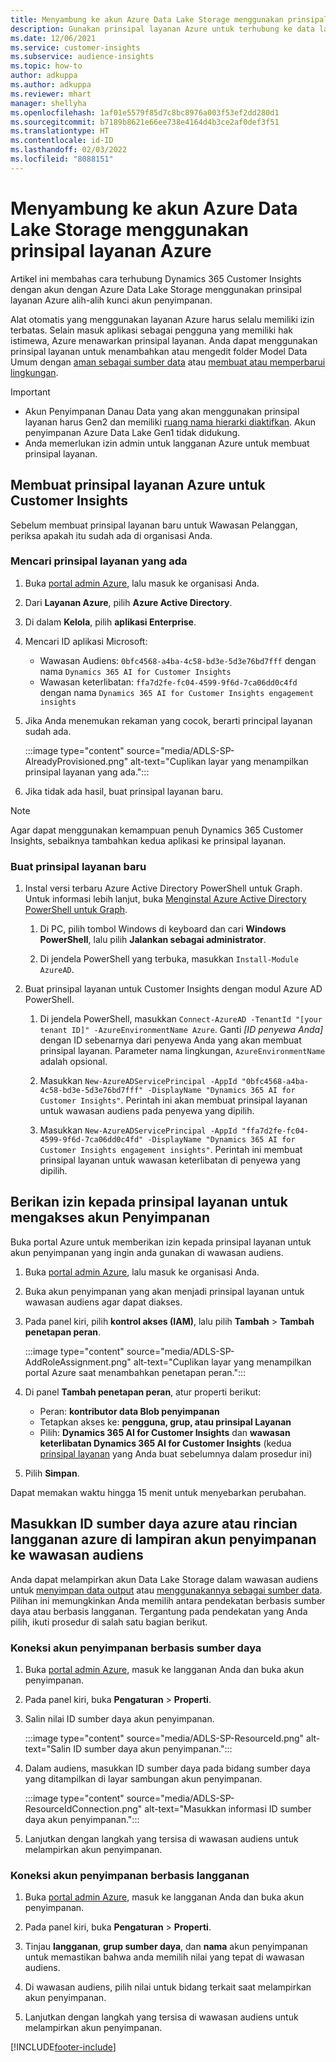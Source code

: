 ```yaml
---
title: Menyambung ke akun Azure Data Lake Storage menggunakan prinsipal layanan
description: Gunakan prinsipal layanan Azure untuk terhubung ke data lake Anda sendiri.
ms.date: 12/06/2021
ms.service: customer-insights
ms.subservice: audience-insights
ms.topic: how-to
author: adkuppa
ms.author: adkuppa
ms.reviewer: mhart
manager: shellyha
ms.openlocfilehash: 1af01e5579f85d7c8bc8976a003f53ef2dd280d1
ms.sourcegitcommit: b7189b8621e66ee738e4164d4b3ce2af0def3f51
ms.translationtype: HT
ms.contentlocale: id-ID
ms.lasthandoff: 02/03/2022
ms.locfileid: "8088151"
---
```

# <a name="connect-to-an-azure-data-lake-storage-account-by-using-an-azure-service-principal"></a>Menyambung ke akun Azure Data Lake Storage menggunakan prinsipal layanan Azure

Artikel ini membahas cara terhubung Dynamics 365 Customer Insights dengan akun dengan Azure Data Lake Storage menggunakan prinsipal layanan Azure alih-alih kunci akun penyimpanan. 

Alat otomatis yang menggunakan layanan Azure harus selalu memiliki izin terbatas. Selain masuk aplikasi sebagai pengguna yang memiliki hak istimewa, Azure menawarkan prinsipal layanan. Anda dapat menggunakan prinsipal layanan untuk menambahkan atau mengedit folder Model Data Umum dengan [aman sebagai sumber data](connect-common-data-model.md) atau [membuat atau memperbarui lingkungan](create-environment.md).

> [!IMPORTANT]
> - Akun Penyimpanan Danau Data yang akan menggunakan prinsipal layanan harus Gen2 dan memiliki [ruang nama hierarki diaktifkan](/azure/storage/blobs/data-lake-storage-namespace). Akun penyimpanan Azure Data Lake Gen1 tidak didukung.
> - Anda memerlukan izin admin untuk langganan Azure untuk membuat prinsipal layanan.

## <a name="create-an-azure-service-principal-for-customer-insights"></a>Membuat prinsipal layanan Azure untuk Customer Insights

Sebelum membuat prinsipal layanan baru untuk Wawasan Pelanggan, periksa apakah itu sudah ada di organisasi Anda.

### <a name="look-for-an-existing-service-principal"></a>Mencari prinsipal layanan yang ada

1. Buka [portal admin Azure](https://portal.azure.com), lalu masuk ke organisasi Anda.

2. Dari **Layanan Azure**, pilih **Azure Active Directory**.

3. Di dalam **Kelola**, pilih **aplikasi Enterprise**.

4. Mencari ID aplikasi Microsoft:
   - Wawasan Audiens: `0bfc4568-a4ba-4c58-bd3e-5d3e76bd7fff` dengan nama `Dynamics 365 AI for Customer Insights`
   - Wawasan keterlibatan: `ffa7d2fe-fc04-4599-9f6d-7ca06dd0c4fd` dengan nama `Dynamics 365 AI for Customer Insights engagement insights`

5. Jika Anda menemukan rekaman yang cocok, berarti principal layanan sudah ada. 
   
   :::image type="content" source="media/ADLS-SP-AlreadyProvisioned.png" alt-text="Cuplikan layar yang menampilkan prinsipal layanan yang ada.":::
   
6. Jika tidak ada hasil, buat prinsipal layanan baru.

>[!NOTE]
>Agar dapat menggunakan kemampuan penuh Dynamics 365 Customer Insights, sebaiknya tambahkan kedua aplikasi ke prinsipal layanan.

### <a name="create-a-new-service-principal"></a>Buat prinsipal layanan baru

1. Instal versi terbaru Azure Active Directory PowerShell untuk Graph. Untuk informasi lebih lanjut, buka [Menginstal Azure Active Directory PowerShell untuk Graph](/powershell/azure/active-directory/install-adv2).

   1. Di PC, pilih tombol Windows di keyboard dan cari **Windows PowerShell**, lalu pilih **Jalankan sebagai administrator**.
   
   1. Di jendela PowerShell yang terbuka, masukkan `Install-Module AzureAD`.

2. Buat prinsipal layanan untuk Customer Insights dengan modul Azure AD PowerShell.

   1. Di jendela PowerShell, masukkan `Connect-AzureAD -TenantId "[your tenant ID]" -AzureEnvironmentName Azure`. Ganti *[ID penyewa Anda]* dengan ID sebenarnya dari penyewa Anda yang akan membuat prinsipal layanan. Parameter nama lingkungan, `AzureEnvironmentName` adalah opsional.
  
   1. Masukkan `New-AzureADServicePrincipal -AppId "0bfc4568-a4ba-4c58-bd3e-5d3e76bd7fff" -DisplayName "Dynamics 365 AI for Customer Insights"`. Perintah ini akan membuat prinsipal layanan untuk wawasan audiens pada penyewa yang dipilih. 

   1. Masukkan `New-AzureADServicePrincipal -AppId "ffa7d2fe-fc04-4599-9f6d-7ca06dd0c4fd" -DisplayName "Dynamics 365 AI for Customer Insights engagement insights"`. Perintah ini membuat prinsipal layanan untuk wawasan keterlibatan di penyewa yang dipilih.

## <a name="grant-permissions-to-the-service-principal-to-access-the-storage-account"></a>Berikan izin kepada prinsipal layanan untuk mengakses akun Penyimpanan

Buka portal Azure untuk memberikan izin kepada prinsipal layanan untuk akun penyimpanan yang ingin anda gunakan di wawasan audiens.

1. Buka [portal admin Azure](https://portal.azure.com), lalu masuk ke organisasi Anda.

1. Buka akun penyimpanan yang akan menjadi prinsipal layanan untuk wawasan audiens agar dapat diakses.

1. Pada panel kiri, pilih **kontrol akses (IAM)**, lalu pilih **Tambah** > **Tambah penetapan peran**.

   :::image type="content" source="media/ADLS-SP-AddRoleAssignment.png" alt-text="Cuplikan layar yang menampilkan portal Azure saat menambahkan penetapan peran.":::

1. Di panel **Tambah penetapan peran**, atur properti berikut:
   - Peran: **kontributor data Blob penyimpanan**
   - Tetapkan akses ke: **pengguna, grup, atau prinsipal Layanan**
   - Pilih: **Dynamics 365 AI for Customer Insights** dan **wawasan keterlibatan Dynamics 365 AI for Customer Insights** (kedua [prinsipal layanan](#create-a-new-service-principal) yang Anda buat sebelumnya dalam prosedur ini)

1.  Pilih **Simpan**.

Dapat memakan waktu hingga 15 menit untuk menyebarkan perubahan.

## <a name="enter-the-azure-resource-id-or-the-azure-subscription-details-in-the-storage-account-attachment-to-audience-insights"></a>Masukkan ID sumber daya azure atau rincian langganan azure di lampiran akun penyimpanan ke wawasan audiens

Anda dapat melampirkan akun Data Lake Storage dalam wawasan audiens untuk [menyimpan data output](manage-environments.md) atau [menggunakannya sebagai sumber data](connect-common-data-service-lake.md). Pilihan ini memungkinkan Anda memilih antara pendekatan berbasis sumber daya atau berbasis langganan. Tergantung pada pendekatan yang Anda pilih, ikuti prosedur di salah satu bagian berikut.

### <a name="resource-based-storage-account-connection"></a>Koneksi akun penyimpanan berbasis sumber daya

1. Buka [portal admin Azure](https://portal.azure.com), masuk ke langganan Anda dan buka akun penyimpanan.

1. Pada panel kiri, buka **Pengaturan** > **Properti**.

1. Salin nilai ID sumber daya akun penyimpanan.

   :::image type="content" source="media/ADLS-SP-ResourceId.png" alt-text="Salin ID sumber daya akun penyimpanan.":::

1. Dalam audiens, masukkan ID sumber daya pada bidang sumber daya yang ditampilkan di layar sambungan akun penyimpanan.

   :::image type="content" source="media/ADLS-SP-ResourceIdConnection.png" alt-text="Masukkan informasi ID sumber daya akun penyimpanan.":::   

1. Lanjutkan dengan langkah yang tersisa di wawasan audiens untuk melampirkan akun penyimpanan.

### <a name="subscription-based-storage-account-connection"></a>Koneksi akun penyimpanan berbasis langganan

1. Buka [portal admin Azure](https://portal.azure.com), masuk ke langganan Anda dan buka akun penyimpanan.

1. Pada panel kiri, buka **Pengaturan** > **Properti**.

1. Tinjau **langganan**, **grup sumber daya**, dan **nama** akun penyimpanan untuk memastikan bahwa anda memilih nilai yang tepat di wawasan audiens.

1. Di wawasan audiens, pilih nilai untuk bidang terkait saat melampirkan akun penyimpanan.

1. Lanjutkan dengan langkah yang tersisa di wawasan audiens untuk melampirkan akun penyimpanan.


[!INCLUDE[footer-include](../includes/footer-banner.md)]
